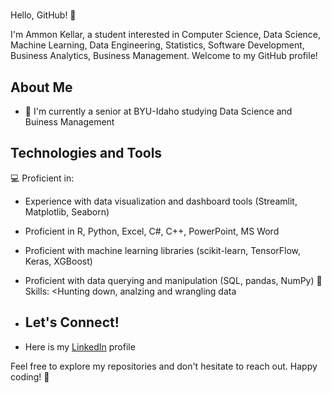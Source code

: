 # <Ammon Kellar>

Hello, GitHub! 👋

I'm Ammon Kellar, a student interested in Computer Science, Data Science, Machine Learning, Data Engineering, Statistics, Software Development, Business Analytics, Business Management. Welcome to my GitHub profile!

## About Me

- 🌱 I'm currently a senior at BYU-Idaho studying Data Science and Buiness Management

## Technologies and Tools
💻 Proficient in:

-	Experience with data visualization and dashboard tools (Streamlit, Matplotlib, Seaborn)
-	Proficient in R, Python, Excel, C#, C++, PowerPoint, MS Word
-	Proficient with machine learning libraries (scikit-learn, TensorFlow, Keras, XGBoost)
-	Proficient with data querying and manipulation (SQL, pandas, NumPy)
🚀 Skills: <Hunting down, analzing and wrangling data
- ## Let's Connect!

- Here is my [LinkedIn](www.linkedin.com/in/ammon-kellar-583a2725a) profile

Feel free to explore my repositories and don't hesitate to reach out. Happy coding! 🚀
